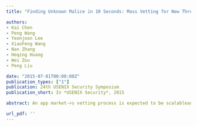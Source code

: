 ```yaml
---
title: "Finding Unknown Malice in 10 Seconds: Mass Vetting for New Threats at the Google-Play Scale"

authors:
- Kai Chen
- Peng Wang
- Yeonjoon Lee
- XiaoFeng Wang
- Nan Zhang
- Heqing Huang
- Wei Zou
- Peng Liu

date: "2015-07-01T00:00:00Z"
publication_types: ["1"]
publication: 24th USENIX Security Symposium
publication_short: In *USENIX Security*, 2015

abstract: An app market->s vetting process is expected to be scalableand effective. However, today->s vetting mechanismsare slow and less capable of catching new threats. Inour research, we found that a more powerful solutioncan be found by exploiting the way Android malware isconstructed and disseminated, which is typically throughrepackaging legitimate apps with similar malicious components.As a result, such attack payloads often stand outfrom those of the same repackaging origin and also showup in the apps not supposed to relate to each other.Based upon this observation, we developed a newtechnique, called MassVet, for vetting apps at a massivescale, without knowing what malware looks likeand how it behaves. Unlike existing detection mechanisms,which often utilize heavyweight program analysistechniques, our approach simply compares a submittedapp with all those already on a market, focusing onthe difference between those sharing a similar UI structure(indicating a possible repackaging relation), and thecommonality among those seemingly unrelated. Oncepublic libraries and other legitimate code reuse are removed,such diff/common program components becomehighly suspicious. In our research, we built this ->DiffCom->analysis on top of an efficient similarity comparisonalgorithm, which maps the salient features of anapp->s UI structure or a method->s control-flow graph toa value for a fast comparison. We implemented MassVetover a stream processing engine and evaluated it nearly1.2 million apps from 33 app markets around the world,the scale of Google Play. Our study shows that the techniquecan vet an app within 10 seconds at a low falsedetection rate. Also, it outperformed all 54 scanners inVirusTotal (NOD32, Symantec, McAfee, etc.) in termsof detection coverage, capturing over a hundred thousandmalicious apps, including over 20 likely zero-daymalware and those installed millions of times. A closelook at these apps brings to light intriguing new observations:e.g., Google->s detection strategy and malwareauthors-> countermoves that cause the mysterious disappearanceand reappearance of some Google Play apps.

url_pdf: ''
---
```

